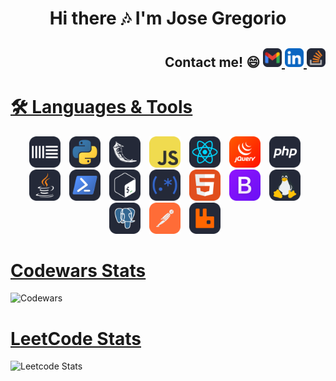 <link rel="stylesheet" type='text/css' href="https://cdn.jsdelivr.net/gh/devicons/devicon@latest/devicon.min.css" />

<h1 align="center">Hi there 🎶 I'm Jose Gregorio</h1>

<h2 align="right">
Contact me! 😄
  <a href="mailto:jose.constenla@gmail.com">
    <img src="./icons/Gmail-Dark.svg" alt="Gmail" width="30" height="30">
  </a>
  <a href="https://www.linkedin.com/in/jconstenla/">
    <img src="./icons/LinkedIn.svg" alt="LinkedIn" width="30" height="30">
  </a>
  </a>
  <a href="https://stackoverflow.com/users/7193362/jose-constenla">
    <img src="./icons/StackOverflow-Dark.svg" alt="StackOverflow" width="30" height="30">
  </a>
</h2>

<h1 align="left"><a href="https://github.com/tandpfun/skill-icons" target="_blank">🛠️ Languages & Tools</a></h1>

<p align="center">
  <img src="./icons/Ableton-Dark.svg" title="Ableton" width="50" height="50" style="margin-right: 10px;">
  <img src="./icons/Python-Dark.svg" title="Python" width="50" height="50" style="margin-right: 10px;">
  <img src="./icons/Flask-Dark.svg" title="Flask" width="50" height="50" style="margin-right: 10px;">
  <img src="./icons/JavaScript.svg" title="JavaScript" width="50" height="50" style="margin-right: 10px;">
  <img src="./icons/React-Dark.svg" title="React" width="50" height="50" style="margin-right: 10px;">
  <img src="./icons/JQuery.svg" title="jQuery" width="50" height="50" style="margin-right: 10px;">
  <img src="./icons/PHP-Dark.svg" title="PHP" width="50" height="50" style="margin-right: 10px;">
  <img src="./icons/Java-Dark.svg" title="Java" width="50" height="50" style="margin-right: 10px;">
  <img src="./icons/Powershell-Dark.svg" title="Powershell" width="50" height="50" style="margin-right: 10px;">
  <img src="./icons/Bash-Dark.svg" title="Bash" width="50" height="50" style="margin-right: 10px;">
  <img src="./icons/Regex-Dark.svg" title="Regex" width="50" height="50" style="margin-right: 10px;">
  <img src="./icons/HTML.svg" title="HTML" width="50" height="50" style="margin-right: 10px;">
  <img src="./icons/Bootstrap.svg" title="Bootstrap" width="50" height="50" style="margin-right: 10px;">
  <img src="./icons/Linux-Dark.svg" title="Linux" width="50" height="50" style="margin-right: 10px;">
  <img src="./icons/PostgreSQL-Dark.svg" title="PostgreSQL" width="50" height="50" style="margin-right: 10px;">
  <img src="./icons/Postman.svg" title="Postman" width="50" height="50" style="margin-right: 10px;">
  <img src="./icons/RabbitMQ-Dark.svg" title="RabbitMQ" width="50" height="50" style="margin-right: 10px;">
</p>

<h1 align="left"><a href="https://www.codewars.com/users/djg-91" target="_blank">Codewars Stats</a></h1>

![Codewars](https://github.r2v.ch/codewars?user=djg-91&stroke=%23BB432C)

<h1 align="left"><a href="https://leetcode.com/u/DJG-91/" target="_blank">LeetCode Stats</a></h1>

![Leetcode Stats](https://leetcard.jacoblin.cool/DJG-91)


